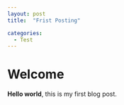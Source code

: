 ```yaml
---
layout: post
title:  "Frist Posting"

categories:
  - Test
---
```


# Welcome

**Hello world**, this is my first blog post.
